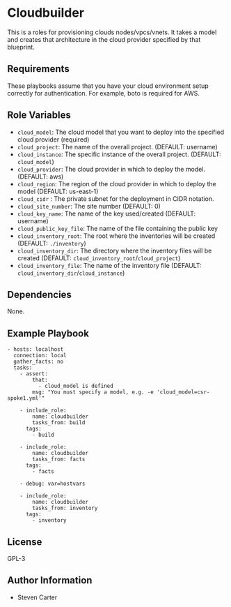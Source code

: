 Cloudbuilder
=========

This is a roles for provisioning clouds nodes/vpcs/vnets.  It takes a model and creates that architecture in the cloud provider specified by that blueprint.

Requirements
------------

These playbooks assume that you have your cloud environment setup correctly for authentication.  For example, boto is required for AWS.

Role Variables
--------------

- `cloud_model`: The cloud model that you want to deploy into the specified cloud provider (required)
- `cloud_project`: The name of the overall project. (DEFAULT: username)
- `cloud_instance`: The specific instance of the overall project. (DEFAULT: `cloud_model`)
- `cloud_provider`: The cloud provider in which to deploy the model. (DEFAULT: aws)
- `cloud_region`: The region of the cloud provider in which to deploy the model (DEFAULT: us-east-1)
- `cloud_cidr` : The private subnet for the deployment in CIDR notation.
- `cloud_site_number`: The site number (DEFAULT: 0)
- `cloud_key_name`: The name of the key used/created (DEFAULT: username)
- `cloud_public_key_file`: The name of the file containing the public key
- `cloud_inventory_root`: The root where the inventories will be created (DEFAULT: `./inventory`)
- `cloud_inventory_dir`: The directory where the inventory files will be created (DEFAULT: `cloud_inventory_root`/`cloud_project`)
- `cloud_inventory_file`: The name of the inventory file (DEFAULT: `cloud_inventory_dir`/`cloud_instance`)


Dependencies
------------

None.

Example Playbook
----------------

    - hosts: localhost
      connection: local
      gather_facts: no
      tasks:
        - assert:
            that:
              - cloud_model is defined
            msg: "You must specify a model, e.g. -e 'cloud_model=csr-spoke1.yml'"

        - include_role:
            name: cloudbuilder
            tasks_from: build
          tags:
            - build

        - include_role:
            name: cloudbuilder
            tasks_from: facts
          tags:
            - facts

        - debug: var=hostvars

        - include_role:
            name: cloudbuilder
            tasks_from: inventory
          tags:
            - inventory

License
-------

GPL-3

Author Information
------------------

- Steven Carter
